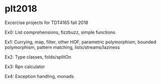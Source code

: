 # plt2018
Excercise projects for TDT4165 fall 2018

Ex0: List comprehensions, fizzbuzz, simple functions

Ex1: Currying, map, filter, other HOF, parametric polymorphism, bounded polymorphism, pattern matching, lists/streams/laziness

Ex2: Type classes, folds/splitOn

Ex3: Rpn calculator

Ex4: Exception handling, monads
